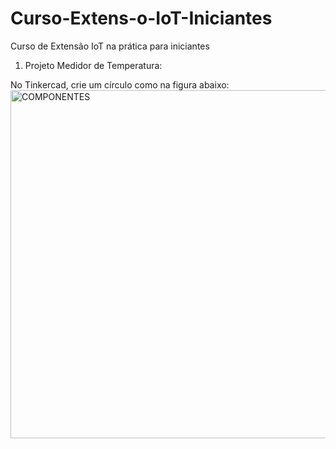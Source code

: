 # Curso-Extens-o-IoT-Iniciantes
Curso de Extensão IoT na prática para iniciantes

1) Projeto Medidor de Temperatura:

No Tinkercad, crie um círculo como na figura abaixo: 
<img width="557" alt="COMPONENTES" src="https://user-images.githubusercontent.com/111185628/191155615-ccad8da7-4e94-43e1-a2a7-a3d59b06b457.png">

